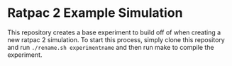 # Ratpac 2 Example Simulation

This repository creates a base experiment to build off of when creating a new
ratpac 2 simulation. To start this process, simply clone this repository and
run `./rename.sh experimentname` and then run make to compile the experiment.

